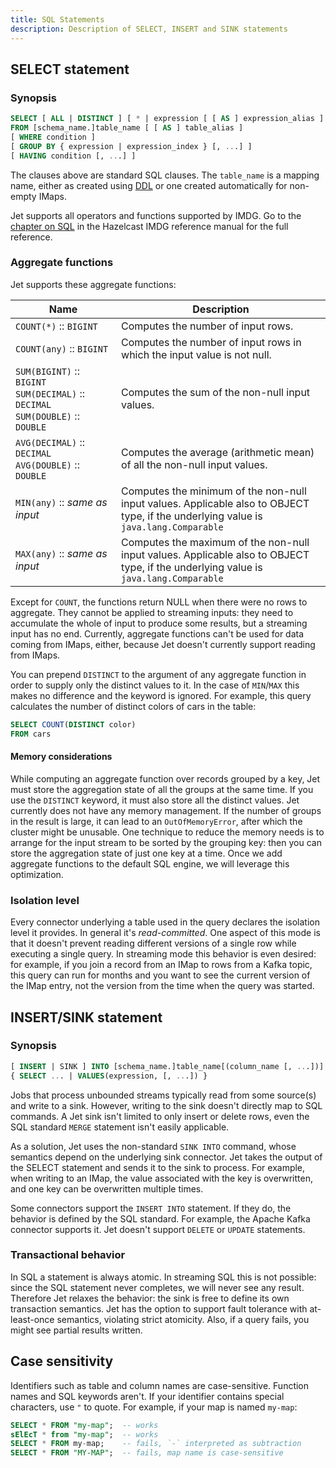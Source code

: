 ```yaml
---
title: SQL Statements
description: Description of SELECT, INSERT and SINK statements
---
```



## SELECT statement

### Synopsis

```sql
SELECT [ ALL | DISTINCT ] [ * | expression [ [ AS ] expression_alias ] [, ...] ]
FROM [schema_name.]table_name [ [ AS ] table_alias ]
[ WHERE condition ]
[ GROUP BY { expression | expression_index } [, ...] ]
[ HAVING condition [, ...] ]
```

The clauses above are standard SQL clauses. The `table_name` is a
mapping name, either as created using [DDL](ddl.md) or one created
automatically for non-empty IMaps.

Jet supports all operators and functions supported by IMDG. Go to the
[chapter on SQL](https://docs.hazelcast.org/docs/{imdg-version}/manual/html-single/index.html#sql)
in the Hazelcast IMDG reference manual for the full reference.

### Aggregate functions

Jet supports these aggregate functions:

| Name<img width='350'/> | Description |
|--|--|
|`COUNT(*)` :: `BIGINT` | Computes the number of input rows. |
|`COUNT(any)` :: `BIGINT` | Computes the number of input rows in which the input value is not null. |
|`SUM(BIGINT)` :: `BIGINT`<br>`SUM(DECIMAL)` :: `DECIMAL`<br>`SUM(DOUBLE)` :: `DOUBLE` | Computes the sum of the non-null input values. |
|`AVG(DECIMAL)` :: `DECIMAL`<br>`AVG(DOUBLE)` :: `DOUBLE` | Computes the average (arithmetic mean) of all the non-null input values. |
|`MIN(any)` :: _same as input_ | Computes the minimum of the non-null input values. Applicable also to OBJECT type, if the underlying value is `java.lang.Comparable` |
|`MAX(any)` :: _same as input_ | Computes the maximum of the non-null input values. Applicable also to OBJECT type, if the underlying value is `java.lang.Comparable` |

Except for `COUNT`, the functions return NULL when there were no rows to
aggregate. They cannot be applied to streaming inputs: they need to
accumulate the whole of input to produce some results, but a streaming
input has no end. Currently, aggregate functions can't be used for data
coming from IMaps, either, because Jet doesn't currently support reading
from IMaps.

You can prepend `DISTINCT` to the argument of any aggregate function in
order to supply only the distinct values to it. In the case of
`MIN`/`MAX` this makes no difference and the keyword is ignored. For
example, this query calculates the number of distinct colors of cars in
the table:

```sql
SELECT COUNT(DISTINCT color)
FROM cars
```

#### Memory considerations

While computing an aggregate function over records grouped by a key, Jet
must store the aggregation state of all the groups at the same time. If
you use the `DISTINCT` keyword, it must also store all the distinct
values. Jet currently does not have any memory management. If the number
of groups in the result is large, it can lead to an `OutOfMemoryError`,
after which the cluster might be unusable. One technique to reduce the
memory needs is to arrange for the input stream to be sorted by the
grouping key: then you can store the aggregation state of just one key
at a time. Once we add aggregate functions to the default SQL engine, we
will leverage this optimization.

### Isolation level

Every connector underlying a table used in the query declares the
isolation level it provides. In general it's _read-committed_. One
aspect of this mode is that it doesn't prevent reading different
versions of a single row while executing a single query. In streaming
mode this behavior is even desired: for example, if you join a record
from an IMap to rows from a Kafka topic, this query can run for months
and you want to see the current version of the IMap entry, not the
version from the time when the query was started.

## INSERT/SINK statement

### Synopsis

```sql
[ INSERT | SINK ] INTO [schema_name.]table_name[(column_name [, ...])]
{ SELECT ... | VALUES(expression, [, ...]) }
```

Jobs that process unbounded streams typically read from some source(s)
and write to a sink. However, writing to the sink doesn't directly map
to SQL commands. A Jet sink isn't limited to only insert or delete rows,
even the SQL standard `MERGE` statement isn't easily applicable.

As a solution, Jet uses the non-standard `SINK INTO` command, whose
semantics depend on the underlying sink connector. Jet takes the output
of the SELECT statement and sends it to the sink to process. For
example, when writing to an IMap, the value associated with the key is
overwritten, and one key can be overwritten multiple times.

Some connectors support the `INSERT INTO` statement. If they do, the
behavior is defined by the SQL standard. For example, the Apache Kafka
connector supports it. Jet doesn't support `DELETE` or `UPDATE`
statements.

### Transactional behavior

In SQL a statement is always atomic. In streaming SQL this is not
possible: since the SQL statement never completes, we will never see any
result. Therefore Jet relaxes the behavior: the sink is free to define
its own transaction semantics. Jet has the option to support fault
tolerance with at-least-once semantics, violating strict atomicity.
Also, if a query fails, you might see partial results written.

## Case sensitivity

Identifiers such as table and column names are case-sensitive. Function
names and SQL keywords aren't. If your identifier contains special
characters, use `"` to quote. For example, if your map is named
`my-map`:

```sql
SELECT * FROM "my-map";  -- works
sElEcT * from "my-map";  -- works
SELECT * FROM my-map;    -- fails, `-` interpreted as subtraction
SELECT * FROM "MY-MAP";  -- fails, map name is case-sensitive
```
